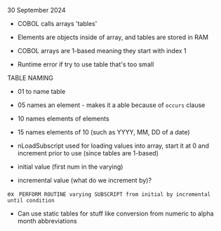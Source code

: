 30 September 2024

- COBOL calls arrays 'tables'

- Elements are objects inside of array, and tables are stored in RAM
- COBOL arrays are 1-based meaning they start with index 1
- Runtime error if try to use table that's too small

TABLE NAMING
- 01 to name table
- 05 names an element - makes it a able because of ``occurs`` clause
- 10 names elements of elements
- 15 names elements of 10 (such as YYYY, MM, DD of a date)

- nLoadSubscript used for loading values into array, start it at 0 and increment prior to use (since tables are 1-based)

- initial value (first num in the varying)
- incremental value (what do we increment by)?

ex `` PERFORM ROUTINE varying SUBSCRIPT from initial by incremental until condition``

- Can use static tables for stuff like conversion from numeric to alpha month abbreviations
